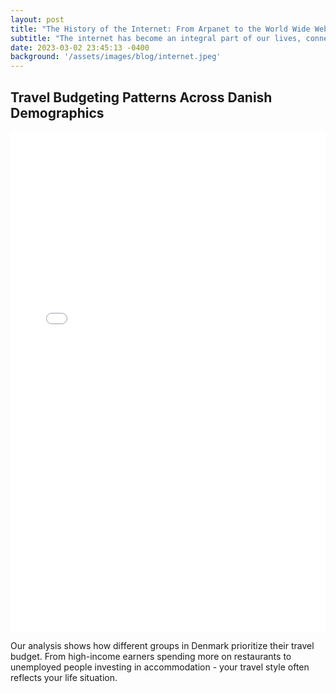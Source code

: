 ```yaml
---
layout: post
title: "The History of the Internet: From Arpanet to the World Wide Web"
subtitle: "The internet has become an integral part of our lives, connecting people across the world and changing the way we communicate, work, and access information."
date: 2023-03-02 23:45:13 -0400
background: '/assets/images/blog/internet.jpeg'
---
```


## Travel Budgeting Patterns Across Danish Demographics

<div class="embed-container">
  <iframe src="{{ site.baseurl }}/assets/danish_travel_budget.html" width="100%" height="800px" frameborder="0"></iframe>
</div>

Our analysis shows how different groups in Denmark prioritize their travel budget. From high-income earners spending more on restaurants to unemployed people investing in accommodation - your travel style often reflects your life situation.